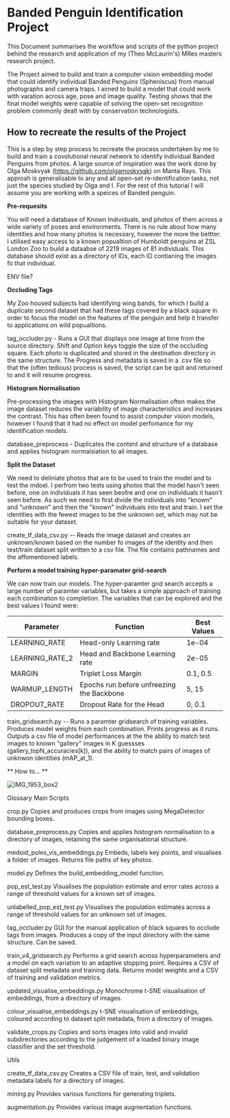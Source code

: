 # Banded Penguin Identification Project 

This Document summarises the workflow and scripts of the python project behind the research and application of my (Theo McLaurin's) MRes masters research project.

The Project aimed to build and train a computer vision embedding model that could
identify individual Banded Penguins (Spheniscus) from manual photographs and camera traps.
I aimed to build a model that could work with varation across age, pose and image quality.
Testing shows that the final model weights were capable of solving the open-set 
recognition problem commonly dealt with by conservation technologists. 

## How to recreate the results of the Project
This is a step by step process to recreate the process undertaken by me to build and train a covolutional neural network to identify individual Banded Penguins from photos. A large source of inspiration was the work done by Olga Moskvyak (https://github.com/olgamoskvyak) on Manta Rays. This approah is generalisable to any and all open-set re-identification tasks, not just the species studied by Olga and I. For the rest of this tutorial I will assume you are working with a speices of Banded penguin. 

**Pre-requesits**

You will need a database of Known Individuals, and photos of them across a wide variety of poses and environments. There is no rule about how many identities and how many photos is necessary, however the more the bettter. I utilised easy access to a known popualtion of Humboldt penguins at ZSL London Zoo to build a dataabse of 2219 images of 81 individuals. This database should exist as a directory of IDs, each ID contianing the images fo that individual.

ENV file? 

**Occluding Tags**

My Zoo housed subjects had identifying wing bands, for which I build a duplicate second dataset that had these tags covered by a black square in order to focus the model on the features of the penguin and help it transfer to applications on wild popualtions. 

tag_occluder.py - Runs a GUI that displays one image at time from the source directory. Shift and Option keys toggle the size of the occluding square. Each photo is duplicated and stored in the destination directory in the same structure. The Progress and metadata is saved in a .csv file so that the (often tedious) process is saved, the script can be quit and returned to and it will resume progress. 

**Histogram Normalisation**

Pre-processing the images with Histogram Normalisation often makes the image dataset reduces the variability of image characteristics and increases the contrast. This has often been found to assist computer vision models, however I found that it had no effect on model perfomance for my identification models. 

database_preprocess - Duplicates the content and structure of a database and applies histogram normalsiation to all images.

**Split the Dataset**

We need to deliniate photos that are to be used to train the model and to test the mdoel. I perfrom two tests using photos that the model hasn't seen before, one on individuals it has seen beofre and one on individuals it hasn't seen before. As such we need to first divide the individuals into "known" and "unknown" and then the "known" individuals into test and train. I set the identities with the fewest images to be the unknown set, which may not be suitable for your dataset. 

create_tf_data_csv.py -- Reads the image dataset and creates an unknown/known based on the number fo images of the identity and then test/train dataset split written to a csv file. The file contains pathnames and the affomentioned labels. 

**Perform a model training hyper-paramater grid-search**

We can now train our models. The hyper-paramter grid search accepts a large number of paramter variables, but takes a simple approach of training each combination to completion. The variables that can be explored and the best values I found were: 

| Parameter      | Function                                  | Best Values |
|----------------|-------------------------------------------|-------------|
| LEARNING_RATE  | Head-only Learning rate                   |1e-04        |
| LEARNING_RATE_2| Head and Backbone Learning rate           |2e-05        |
| MARGIN         | Triplet Loss Margin                       |0.1, 0.5     |
| WARMUP_LENGTH  | Epochs run before unfreezing the Backbone |5, 15        |
| DROPOUT_RATE   | Dropout Rate for the Head                 |0, 0.1       |

train_gridsearch.py -- Runs a paramter gridsearch of training variables. Produces model weights from each combination. Prints progress as it runs. Outputs a csv file of model performances at the the ability to match test images to known "gallery" images in K guessses (gallery_topN_accuracies[k]), and the ability to match pairs of images of unknwon identities (mAP_at_1).

** How to... **





![IMG_1953_box2](https://github.com/user-attachments/assets/8457a3e2-0264-4859-9d71-6a8dd43b2956)

Glossary
Main Scripts

crop.py
Copies and produces crops from images using MegaDetector bounding boxes.

database_preprocess.py
Copies and applies histogram normalisation to a directory of images, retaining the same organisational structure.

medoid_poles_vis_embeddings.py
Embeds, labels key points, and visualises a folder of images. Returns file paths of key photos.

model.py
Defines the build_embedding_model function.

pop_est_test.py
Visualises the population estimate and error rates across a range of threshold values for a known set of images.

unlabelled_pop_est_test.py
Visualises the population estimates across a range of threshold values for an unknown set of images.

tag_occluder.py
GUI for the manual application of black squares to occlude tags from images. Produces a copy of the input directory with the same structure. Can be saved.

train_v4_gridsearch.py
Performs a grid search across hyperparameters and a model on each variation to an adaptive stopping point.
Requires a CSV of dataset split metadata and training data.
Returns model weights and a CSV of training and validation metrics.

updated_visualise_embeddings.py
Monochrome t-SNE visualisation of embeddings, from a directory of images.

colour_visualise_embeddings.py
t-SNE visualisation of embeddings, coloured according to dataset split metadata, from a directory of images.

validate_crops.py
Copies and sorts images into valid and invalid subdirectories according to the judgement of a loaded binary image classifier and the set threshold.

Utils

create_tf_data_csv.py
Creates a CSV file of train, test, and validation metadata labels for a directory of images.

mining.py
Provides various functions for generating triplets.

augmentation.py
Provides various image augmentation functions.

